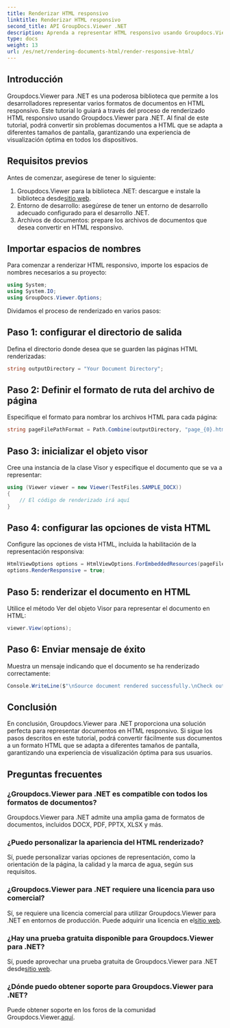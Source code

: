 ```yaml
---
title: Renderizar HTML responsivo
linktitle: Renderizar HTML responsivo
second_title: API GroupDocs.Viewer .NET
description: Aprenda a representar HTML responsivo usando Groupdocs.Viewer para .NET, garantizando una experiencia de visualización óptima en todos los dispositivos.
type: docs
weight: 13
url: /es/net/rendering-documents-html/render-responsive-html/
---
```

## Introducción
Groupdocs.Viewer para .NET es una poderosa biblioteca que permite a los desarrolladores representar varios formatos de documentos en HTML responsivo. Este tutorial lo guiará a través del proceso de renderizado HTML responsivo usando Groupdocs.Viewer para .NET. Al final de este tutorial, podrá convertir sin problemas documentos a HTML que se adapta a diferentes tamaños de pantalla, garantizando una experiencia de visualización óptima en todos los dispositivos.
## Requisitos previos
Antes de comenzar, asegúrese de tener lo siguiente:
1.  Groupdocs.Viewer para la biblioteca .NET: descargue e instale la biblioteca desde[sitio web](https://releases.groupdocs.com/viewer/net/).
2. Entorno de desarrollo: asegúrese de tener un entorno de desarrollo adecuado configurado para el desarrollo .NET.
3. Archivos de documentos: prepare los archivos de documentos que desea convertir en HTML responsivo.

## Importar espacios de nombres
Para comenzar a renderizar HTML responsivo, importe los espacios de nombres necesarios a su proyecto:
```csharp
using System;
using System.IO;
using GroupDocs.Viewer.Options;
```

Dividamos el proceso de renderizado en varios pasos:
## Paso 1: configurar el directorio de salida
Defina el directorio donde desea que se guarden las páginas HTML renderizadas:
```csharp
string outputDirectory = "Your Document Directory";
```
## Paso 2: Definir el formato de ruta del archivo de página
Especifique el formato para nombrar los archivos HTML para cada página:
```csharp
string pageFilePathFormat = Path.Combine(outputDirectory, "page_{0}.html");
```
## Paso 3: inicializar el objeto visor
Cree una instancia de la clase Visor y especifique el documento que se va a representar:
```csharp
using (Viewer viewer = new Viewer(TestFiles.SAMPLE_DOCX))
{
    // El código de renderizado irá aquí
}
```
## Paso 4: configurar las opciones de vista HTML
Configure las opciones de vista HTML, incluida la habilitación de la representación responsiva:
```csharp
HtmlViewOptions options = HtmlViewOptions.ForEmbeddedResources(pageFilePathFormat);
options.RenderResponsive = true;
```
## Paso 5: renderizar el documento en HTML
Utilice el método Ver del objeto Visor para representar el documento en HTML:
```csharp
viewer.View(options);
```
## Paso 6: Enviar mensaje de éxito
Muestra un mensaje indicando que el documento se ha renderizado correctamente:
```csharp
Console.WriteLine($"\nSource document rendered successfully.\nCheck output in {outputDirectory}.");
```

## Conclusión
En conclusión, Groupdocs.Viewer para .NET proporciona una solución perfecta para representar documentos en HTML responsivo. Si sigue los pasos descritos en este tutorial, podrá convertir fácilmente sus documentos a un formato HTML que se adapta a diferentes tamaños de pantalla, garantizando una experiencia de visualización óptima para sus usuarios.
## Preguntas frecuentes
### ¿Groupdocs.Viewer para .NET es compatible con todos los formatos de documentos?
Groupdocs.Viewer para .NET admite una amplia gama de formatos de documentos, incluidos DOCX, PDF, PPTX, XLSX y más.
### ¿Puedo personalizar la apariencia del HTML renderizado?
Sí, puede personalizar varias opciones de representación, como la orientación de la página, la calidad y la marca de agua, según sus requisitos.
### ¿Groupdocs.Viewer para .NET requiere una licencia para uso comercial?
 Sí, se requiere una licencia comercial para utilizar Groupdocs.Viewer para .NET en entornos de producción. Puede adquirir una licencia en el[sitio web](https://purchase.groupdocs.com/buy).
### ¿Hay una prueba gratuita disponible para Groupdocs.Viewer para .NET?
 Sí, puede aprovechar una prueba gratuita de Groupdocs.Viewer para .NET desde[sitio web](https://releases.groupdocs.com/).
### ¿Dónde puedo obtener soporte para Groupdocs.Viewer para .NET?
Puede obtener soporte en los foros de la comunidad Groupdocs.Viewer.[aquí](https://forum.groupdocs.com/c/viewer/9).